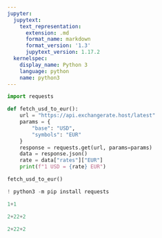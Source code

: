 ```yaml
---
jupyter:
  jupytext:
    text_representation:
      extension: .md
      format_name: markdown
      format_version: '1.3'
      jupytext_version: 1.17.2
  kernelspec:
    display_name: Python 3
    language: python
    name: python3
---
```


```python
import requests

def fetch_usd_to_eur():
    url = "https://api.exchangerate.host/latest"
    params = {
        "base": "USD",
        "symbols": "EUR"
    }
    response = requests.get(url, params=params)
    data = response.json()
    rate = data["rates"]["EUR"]
    print(f"1 USD = {rate} EUR")

fetch_usd_to_eur()
```

```python
! python3 -m pip install requests
```

```python
1+1
```


```python
2+22+2
```


```python
2+22+2
```
